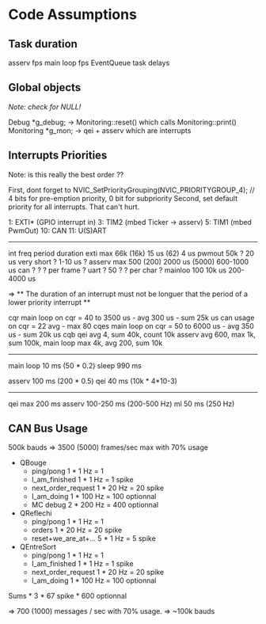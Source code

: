 
# Code Assumptions

## Task duration

asserv fps
main loop fps
EventQueue task delays

## Global objects

*Note: check for NULL!*

Debug *g_debug; -> Monitoring::reset() which calls Monitoring::print()
Monitoring *g_mon; -> qei + asserv which are interrupts

## Interrupts Priorities

Note: is this really the best order ??

First, dont forget to NVIC_SetPriorityGrouping(NVIC_PRIORITYGROUP_4);  // 4 bits for pre-emption priority, 0 bit for subpriority
Second, set default priority for all interrupts. That can't hurt.

1: EXTI* (GPIO interrupt in)
3: TIM2 (mbed Ticker -> asserv)
5: TIM1 (mbed PwmOut)
10: CAN
11: U(S)ART

---

int     freq            period          duration
exti    max 66k (16k)   15 us (62)      4 us
pwmout  50k ?           20 us           very short ? 1-10 us ?
asserv  max 500 (200)   2000 us (5000)  600-1000 us
can     ?               ?               ?               per frame ?
uart    ?               50 ?            ?               per char ?
mainloo 100             10k us          200-4000 us

=> ** The duration of an interrupt must not be longuer that the period of a lower priority interrupt **

cqr
    main loop on cqr = 40 to 3500 us - avg 300 us - sum 25k us
    can usage on cqr = 22 avg - max 80
cqes
    main loop on cqr = 50 to 6000 us - avg 350 us - sum 20k us
cqb
    qei avg 4, sum 40k, count 10k
    asserv avg 600, max 1k, sum 100k,
    main loop max 4k, avg 200, sum 10k

---

main loop    10 ms   (50 * 0.2)
sleep       990 ms

asserv      100 ms  (200 * 0.5)
qei          40 ms  (10k * 4*10-3)

---

qei max 200 ms
asserv 100-250 ms (200-500 Hz)
ml 50 ms (250 Hz)

## CAN Bus Usage

500k bauds => 3500 (5000) frames/sec max with 70% usage

* QBouge
    * ping/pong             1 *   1 Hz  =   1
    * I_am_finished         1 *   1 Hz  =   1 spike
    * next_order_request    1 *  20 Hz  =  20 spike
    * I_am_doing            1 * 100 Hz  = 100 optionnal
    * MC debug              2 * 200 Hz  = 400 optionnal
* QReflechi
    * ping/pong             1 *   1 Hz  =   1
    * orders                1 *  20 Hz  =  20 spike
    * reset+we_are_at+...   5 *   1 Hz  =   5 spike
* QEntreSort
    * ping/pong             1 *   1 Hz  =   1
    * I_am_finished         1 *   1 Hz  =   1 spike
    * next_order_request    1 *  20 Hz  =  20 spike
    * I_am_doing            1 * 100 Hz  = 100 optionnal

Sums
    *   3
    *  67 spike
    * 600 optionnal

=> 700 (1000) messages / sec with 70% usage.
=> ~100k bauds
